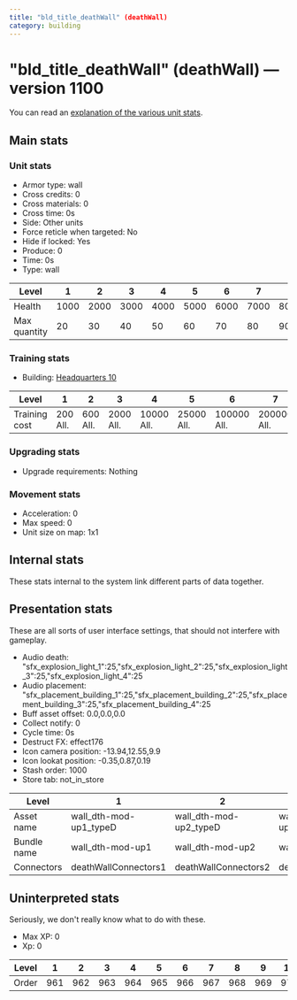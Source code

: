 ```yaml
---
title: "bld_title_deathWall" (deathWall)
category: building
---
```


# "bld_title_deathWall" (deathWall) — version 1100

You can read an [explanation  of the various unit stats](unitexplained.md).

## Main stats

### Unit stats

  * Armor type: wall
  * Cross credits: 0
  * Cross materials: 0
  * Cross time: 0s
  * Side: Other units
  * Force reticle when targeted: No
  * Hide if locked: Yes
  * Produce: 0
  * Time: 0s
  * Type: wall

|Level       |1   |2   |3   |4   |5   |6   |7   |8   |9   |10   |
|------------|----|----|----|----|----|----|----|----|----|-----|
|Health      |1000|2000|3000|4000|5000|6000|7000|8000|9000|10000|
|Max quantity|20  |30  |40  |50  |60  |70  |80  |90  |100 |120  |


### Training stats

  * Building: [Headquarters 10](smugglerHQ.html)

|Level        |1       |2       |3        |4         |5         |6          |7          |8          |9           |10          |
|-------------|--------|--------|---------|----------|----------|-----------|-----------|-----------|------------|------------|
|Training cost|200 All.|600 All.|2000 All.|10000 All.|25000 All.|100000 All.|200000 All.|500000 All.|1000000 All.|2000000 All.|


### Upgrading stats

  * Upgrade requirements: Nothing

### Movement stats

  * Acceleration: 0
  * Max speed: 0
  * Unit size on map: 1x1

## Internal stats

These stats internal to the system link different parts of data together.


## Presentation stats

These are all sorts of user interface settings, that should not interfere with gameplay.

  * Audio death: "sfx_explosion_light_1":25,"sfx_explosion_light_2":25,"sfx_explosion_light_3":25,"sfx_explosion_light_4":25
  * Audio placement: "sfx_placement_building_1":25,"sfx_placement_building_2":25,"sfx_placement_building_3":25,"sfx_placement_building_4":25
  * Buff asset offset: 0.0,0.0,0.0
  * Collect notify: 0
  * Cycle time: 0s
  * Destruct FX: effect176
  * Icon camera position: -13.94,12.55,9.9
  * Icon lookat position: -0.35,0.87,0.19
  * Stash order: 1000
  * Store tab: not_in_store

|Level      |1                     |2                     |3                     |4                     |5                     |6                     |7                     |8                     |9                     |10                    |
|-----------|----------------------|----------------------|----------------------|----------------------|----------------------|----------------------|----------------------|----------------------|----------------------|----------------------|
|Asset name |wall_dth-mod-up1_typeD|wall_dth-mod-up2_typeD|wall_dth-mod-up3_typeD|wall_dth-mod-up4_typeD|wall_dth-mod-up5_typeD|wall_dth-mod-up6_typeD|wall_dth-mod-up7_typeD|wall_dth-mod-up7_typeD|wall_dth-mod-up7_typeD|wall_dth-mod-up7_typeD|
|Bundle name|wall_dth-mod-up1      |wall_dth-mod-up2      |wall_dth-mod-up3      |wall_dth-mod-up4      |wall_dth-mod-up5      |wall_dth-mod-up6      |wall_dth-mod-up7      |wall_dth-mod-up7      |wall_dth-mod-up7      |wall_dth-mod-up7      |
|Connectors |deathWallConnectors1  |deathWallConnectors2  |deathWallConnectors3  |deathWallConnectors4  |deathWallConnectors5  |deathWallConnectors6  |deathWallConnectors7  |deathWallConnectors8  |deathWallConnectors9  |deathWallConnectors10 |


## Uninterpreted stats

Seriously, we don't really know what to do with these.

  * Max XP: 0
  * Xp: 0

|Level|1  |2  |3  |4  |5  |6  |7  |8  |9  |10 |
|-----|---|---|---|---|---|---|---|---|---|---|
|Order|961|962|963|964|965|966|967|968|969|970|



